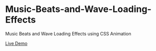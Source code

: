 # Music-Beats-and-Wave-Loading-Effects
Music Beats and Wave Loading Effects using CSS Animation

[Live Demo](https://shaad-imran.github.io/Music-Beats-and-Wave-Loading-Effects/)
